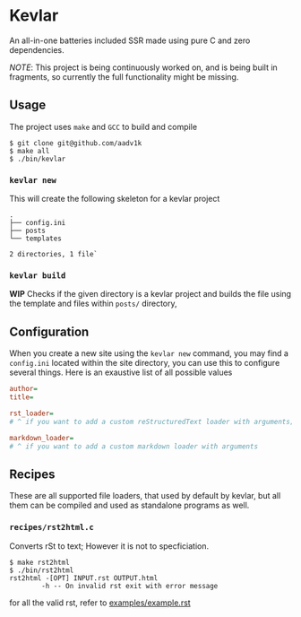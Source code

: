 # Kevlar
An all-in-one batteries included SSR made using pure C and zero dependencies.

_NOTE_: This project is being continuously worked on, and is being built in fragments, so currently the full functionality might be missing.

## Usage

The project uses `make` and `GCC` to build and compile 

```shell
$ git clone git@github.com/aadv1k
$ make all
$ ./bin/kevlar
```

### `kevlar new`

This will create the following skeleton for a kevlar project

```shell
.
├── config.ini
├── posts
└── templates

2 directories, 1 file`
```

### `kevlar build`

**WIP** Checks if the given directory is a kevlar project and builds the file using the template and files within `posts/` directory,


## Configuration

When you create a new site using the `kevlar new` command, you may find a `config.ini` located within the site directory, you can use this to configure several things. Here is an exaustive list of all possible values

```ini
author=
title=

rst_loader=
# ^ if you want to add a custom reStructuredText loader with arguments; By default `recipes/rst2html` will be used.

markdown_loader=
# ^ if you want to add a custom markdown loader with arguments

```

## Recipes

These are all supported file loaders, that used by default by kevlar, but all them can be compiled and used as standalone programs as well.

### `recipes/rst2html.c`

Converts rSt to text; However it is not to specficiation.

```shell
$ make rst2html
$ ./bin/rst2html
rst2html -[OPT] INPUT.rst OUTPUT.html
        -h -- On invalid rst exit with error message
```

for all the valid rst, refer to [examples/example.rst](./examples/example.rst)

